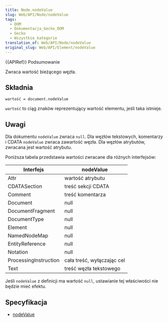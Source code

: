 ```yaml
---
title: Node.nodeValue
slug: Web/API/Node/nodeValue
tags:
  - DOM
  - Dokumentacja_Gecko_DOM
  - Gecko
  - Wszystkie_kategorie
translation_of: Web/API/Node/nodeValue
original_slug: Web/API/Element/nodeValue
---
```

{{APIRef}} Podsumowanie

Zwraca wartość bieżącego węzła.

## Składnia

    wartość = document.nodeValue

`wartość` to ciąg znaków reprezentujący wartość elementu, jeśli taka istnieje.

## Uwagi

Dla dokumentu `nodeValue` zwraca `null`. Dla węzłów tekstowych, komentarzy i CDATA `nodeValue` zwraca zawartość węzła. Dla węzłów atrybutów, zwracana jest wartość atrybutu.

Poniższa tabela przedstawia wartości zwracane dla różnych interfejsów:

| Interfejs             | nodeValue                  |
| --------------------- | -------------------------- |
| Attr                  | wartość atrybutu           |
| CDATASection          | treść sekcji CDATA         |
| Comment               | treść komentarza           |
| Document              | null                       |
| DocumentFragment      | null                       |
| DocumentType          | null                       |
| Element               | null                       |
| NamedNodeMap          | null                       |
| EntityReference       | null                       |
| Notation              | null                       |
| ProcessingInstruction | cała treść, wyłączając cel |
| Text                  | treść węzła tekstowego     |

Jeśli `nodeValue` z definicji ma wartość `null`, ustawianie tej właściwości nie będzie mieć efektu.

## Specyfikacja

- [nodeValue](http://www.w3.org/TR/2000/REC-DOM-Level-2-Core-20001113/core.html#ID-F68D080)
